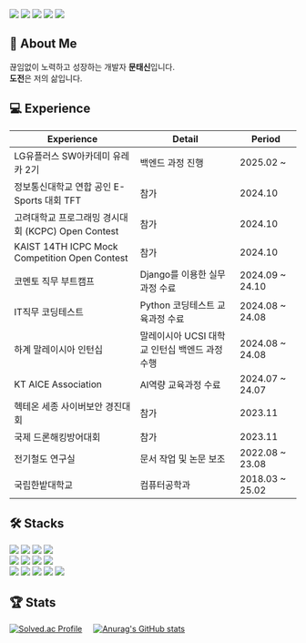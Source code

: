 <a href=https://furtive-umbrella-4fc.notion.site/Back-End-Developer-Portfolio-d1e877ee46014134b2f45598be4f6bb0> <img src="https://img.shields.io/badge/Notion-000000?style=flat&logo=Notion&logoColor=white&link=https://furtive-umbrella-4fc.notion.site/Back-End-Developer-Portfolio-d1e877ee46014134b2f45598be4f6bb0"></a>
<a href=https://gym-developer.tistory.com/> <img src="https://img.shields.io/badge/Tistory-000000?style=flat&logo=Tistory&logoColor=white&link=https://gym-developer.tistory.com/"></a>
<a href=https://blog.naver.com/gym_developer> <img src="https://img.shields.io/badge/Blog-03C75A?style=flat&logo=Naver&logoColor=white&link=https://blog.naver.com/gym_developer"></a>
<a href=https://www.linkedin.com/in/%ED%83%9C%EC%8B%A0-%EB%AC%B8-b0483a333/> <img src="https://img.shields.io/badge/LinkedIn-0a66c2?style=flat&logo=inspire&logoColor=white&link=https://www.linkedin.com/in/%ED%83%9C%EC%8B%A0-%EB%AC%B8-b0483a333/"></a>
<a href=mailto:kjk06119@gmail.com> <img src="https://img.shields.io/badge/Gmail-EA4335?style=flat&logo=Gmail&logoColor=white&link=mailto:kjk06119@gmail.com"></a>


## 👤 About Me
끊임없이 노력하고 성장하는 개발자 **문태신**입니다.  
**도전**은 저의 삶입니다.  

## 💻 Experience
|Experience|Detail|Period|
|---|---|---|
| LG유플러스 SW아카데미 유레카 2기  | 백엔드 과정 진행 | 2025.02 ~ |
| 정보통신대학교 연합 공인 E-Sports 대회 TFT | 참가 | 2024.10 |
| 고려대학교 프로그래밍 경시대회 (KCPC) Open Contest | 참가 | 2024.10 |
| KAIST 14TH ICPC Mock Competition Open Contest | 참가 | 2024.10 |
| 코멘토 직무 부트캠프 | Django를 이용한 실무 과정 수료 | 2024.09 ~ 24.10 |
| IT직무 코딩테스트 | Python 코딩테스트 교육과정 수료 | 2024.08 ~ 24.08 |
| 하계 말레이시아 인턴십 | 말레이시아 UCSI 대학교 인턴십 백엔드 과정 수행 | 2024.08 ~ 24.08 |
| KT AICE Association | AI역량 교육과정 수료 | 2024.07 ~ 24.07 |
| 헥테온 세종 사이버보안 경진대회 | 참가 | 2023.11 |
| 국제 드론해킹방어대회 | 참가 | 2023.11 |
| 전기철도 연구실 | 문서 작업 및 논문 보조 | 2022.08 ~ 23.08|
| 국립한밭대학교 | 컴퓨터공학과 | 2018.03 ~ 25.02 |

## 🛠️ Stacks
<p>
  <img src="https://img.shields.io/badge/Java-007396?style=flat-square&logo=coffeescript&logoColor=white"/></a>
  <img src="https://img.shields.io/badge/Spring Boot-6DB33F?style=flat-square&logo=springboot&logoColor=white"/></a>
  <img src="https://img.shields.io/badge/Python-3776AB?style=flat-square&logo=Python&logoColor=white"/></a>
  <img src="https://img.shields.io/badge/Django-092E20?style=flat-square&logo=Django&logoColor=white"/></a>
  <br/>
  <img src="https://img.shields.io/badge/MySQL-4479A1?style=flat-square&logo=MySQL&logoColor=white"/></a>
  <img src="https://img.shields.io/badge/AWS-232F3E?style=flat-square&logo=amazonwebservices&logoColor=white"/></a>
  <img src="https://img.shields.io/badge/Azure-0085CA?style=flat-square&logo=academia&logoColor=white"/></a>
  <img src="https://img.shields.io/badge/Docker-2496ED?style=flat-square&logo=Docker&logoColor=white"/></a>
  <br/>
  <img src="https://img.shields.io/badge/GitHub-181717?style=flat-square&logo=GitHub&logoColor=white"/></a>
  <img src="https://img.shields.io/badge/Git-F05032?style=flat-square&logo=Git&logoColor=white"/></a>
  <img src="https://img.shields.io/badge/Slack-4A154B?style=flat-square&logo=Slack&logoColor=white"/></a>
  <img src="https://img.shields.io/badge/Notion-000000?style=flat-square&logo=Notion&logoColor=white"/></a>
  <img src="https://img.shields.io/badge/Figma-F24E1E?style=flat-square&logo=Figma&logoColor=white"/></a>
</p>

  ## 🏆 Stats
[![Solved.ac Profile](http://mazassumnida.wtf/api/v2/generate_badge?boj=kjk06119)](https://solved.ac/kjk06119/) &nbsp;&nbsp;&nbsp; [![Anurag's GitHub stats](https://github-readme-stats.vercel.app/api?username=taeaeaexin&hide_title=true&show_icons=true&theme=vue)](https://github.com/taeaeaexin/github-readme-stats)
